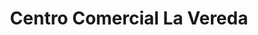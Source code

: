 ---
title: "Centro Comercial La Vereda"
url: /santa-rosa/centro-comercial-la-vereda/
shop: centro comercial
---
